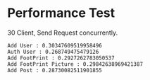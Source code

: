 # Performance Test
30 Client, Send Request concurrently.
```text
Add User : 0.30347609519958496
Auth User : 0.268749475479126
Add FootPrint : 0.2927262783050537
Add FootPrint Picture : 0.29842638969421387
Add Post : 0.28730082511901855
```